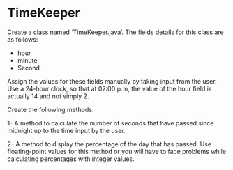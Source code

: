 # TimeKeeper

Create a class named ‘TimeKeeper.java’. The fields details for this class are as follows:
- hour
- minute
- Second

Assign the values for these fields manually by taking input from the user. Use a 24-hour clock, so that at 02:00 p.m, the value of the hour field is actually 14 and not simply 2.

Create the following methods: 

1-  A method to calculate the number of seconds that have passed since midnight up to the time input by the user.

2-  A method to display the percentage of the day that has passed. Use floating-point values for this method or you will have to  face problems while calculating percentages with integer values.

